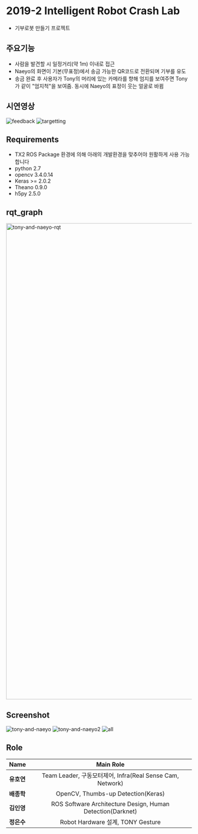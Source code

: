 # 2019-2 Intelligent Robot Crash Lab
- 기부로봇 만들기 프로젝트

## 주요기능
- 사람을 발견할 시 일정거리(약 1m) 이내로 접근
- Naeyo의 화면이 기본(무표정)에서 송금 가능한 QR코드로 전환되며 기부를 유도
- 송금 완료 후 사용자가 Tony의 머리에 있는 카메라를 향해 엄지를 보여주면 Tony가 같이 "엄지척"을 보여줌. 동시에 Naeyo의 표정이 웃는 얼굴로 바뀜

## 시연영상
![feedback](https://user-images.githubusercontent.com/42140395/71198615-81402880-22d7-11ea-9502-249ffb819ea8.gif)
![targetting](https://user-images.githubusercontent.com/42140395/71198561-666db400-22d7-11ea-8ecb-fc430a6bbb65.gif)

## Requirements
- TX2 ROS Package 환경에 의해 아래의 개발환경을 맞추어야 원활하게 사용 가능합니다
- python 2.7
- opencv 3.4.0.14
- Keras >= 2.0.2
- Theano 0.9.0
- h5py 2.5.0

## rqt_graph
<img width="1289" alt="tony-and-naeyo-rqt" src="https://user-images.githubusercontent.com/42140395/71197846-d9762b00-22d5-11ea-805a-b9f747e6b6db.png">


## Screenshot
![tony-and-naeyo](https://user-images.githubusercontent.com/42140395/71197994-307c0000-22d6-11ea-9f9f-f9657936d130.jpeg)
![tony-and-naeyo2](https://user-images.githubusercontent.com/42140395/71198094-6325f880-22d6-11ea-8b5d-424a6b16bd64.jpeg)
![all](https://user-images.githubusercontent.com/42140395/71198156-8d77b600-22d6-11ea-9df8-c5f5a2226ed1.jpeg)


## Role
|  <center>Name</center> |  <center>Main Role</center> | 
|:--------|:--------:|
|**유호연** | <center>Team Leader, 구동모터제어, Infra(Real Sense Cam, Network)</center> |
|**배종학** | <center>OpenCV, Thumbs-up Detection(Keras)</center> |
|**김인영** | <center>ROS Software Architecture Design, Human Detection(Darknet) </center> |
|**정은수** | <center>Robot Hardware 설계, TONY Gesture</center> |
